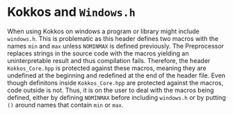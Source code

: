 # Kokkos and `Windows.h`

When using Kokkos on windows a program or library might include `windows.h`. This is problematic as this header defines two macros with the names `min` and `max` unless `NOMINMAX` is defined previously.
The Preprocessor replaces strings in the source code with the macros yielding an uninterpretable result and thus compilation fails.
Therefore, the header `Kokkos_Core.hpp` is protected against these macros, meaning they are undefined at the beginning and redefined at the end of the header file.
Even though definitons inside `Kokkos_Core.hpp` are protected against the macros, code outside is not.
Thus, it is on the user to deal with the macros being defined, either by defining `NOMINMAX` before including `windows.h` or by putting `()` around names that contain `min` or `max`.
